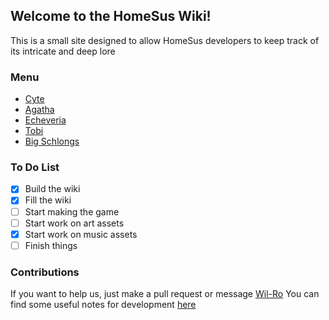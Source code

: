 ## Welcome to the HomeSus Wiki!

This is a small site designed to allow HomeSus developers to keep track of its intricate and deep lore

### Menu

- [Cyte](https://wil-ro.github.io/HomeSus/Cyte) 
- [Agatha](https://wil-ro.github.io/HomeSus/Agatha) 
- [Echeveria](https://wil-ro.github.io/HomeSus/Echeveria) 
- [Tobi](https://wil-ro.github.io/HomeSus/Tobi) 
- [Big Schlongs](https://wil-ro.github.io/HomeSus/BigShclongs)

### To Do List

- [x] Build the wiki
- [x] Fill the wiki
- [ ] Start making the game
- [ ] Start work on art assets
- [X] Start work on music assets
- [ ] Finish things

### Contributions

If you want to help us, just make a pull request or message [Wil-Ro](https://github.com/Wil-Ro)
You can find some useful notes for development [here](https://wil-ro.github.io/HomeSus/notes)
